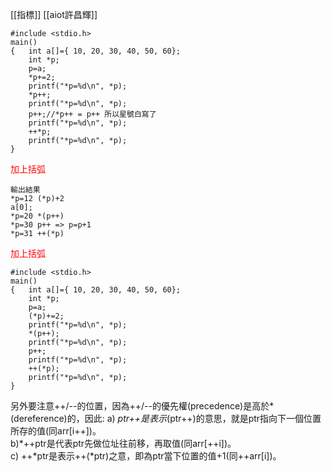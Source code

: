 [[指標]]
[[aiot許昌輝]]

```
#include <stdio.h>
main()
{	int a[]={ 10, 20, 30, 40, 50, 60};
	int *p;
	p=a;
	*p+=2;
	printf("*p=%d\n", *p);
	*p++;
	printf("*p=%d\n", *p);
	p++;//*p++ = p++ 所以星號白寫了
	printf("*p=%d\n", *p);
	++*p;
	printf("*p=%d\n", *p);
}

```
<font color = red>加上括弧</font>
```
輸出結果
*p=12 (*p)+2
a[0];
*p=20 *(p++)
*p=30 p++ => p=p+1
*p=31 ++(*p)
```
<font color = red>加上括弧</font>

```
#include <stdio.h>
main()
{	int a[]={ 10, 20, 30, 40, 50, 60};
	int *p;
	p=a;
	(*p)+=2;
	printf("*p=%d\n", *p);
	*(p++);
	printf("*p=%d\n", *p);
	p++;
	printf("*p=%d\n", *p);
	++(*p);
	printf("*p=%d\n", *p);
}

```
另外要注意++/--的位置，因為++/--的優先權(precedence)是高於*(dereference)的，因此:
a) *ptr++是表示*(ptr++)的意思，就是ptr指向下一個位置所存的值(同arr[i++])。  
b)*++ptr是代表ptr先做位址往前移，再取值(同arr[++i])。  
c) ++*ptr是表示++(*ptr)之意，即為ptr當下位置的值+1(同++arr[i])。